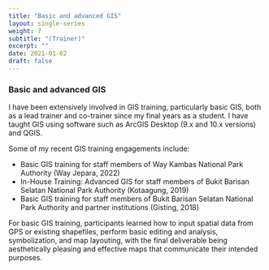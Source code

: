 ```yaml
---
title: "Basic and advanced GIS"
layout: single-series
weight: 7
subtitle: "(Trainer)"
excerpt: ""
date: 2021-01-02
draft: false
---
```


### Basic and advanced GIS
I have been extensively involved in GIS training, particularly basic GIS, both as a lead trainer and co-trainer since my final years as a student. I have taught GIS using software such as ArcGIS Desktop (9.x and 10.x versions) and QGIS.

Some of my recent GIS training engagements include:

- Basic GIS training for staff members of Way Kambas National Park Authority (Way Jepara, 2022)
- In-House Training: Advanced GIS for staff members of Bukit Barisan Selatan National Park Authority (Kotaagung, 2019)
- Basic GIS training for staff members of Bukit Barisan Selatan National Park Authority and partner institutions (Gisting, 2018)

For basic GIS training, participants learned how to input spatial data from GPS or existing shapefiles, perform basic editing and analysis, symbolization, and map layouting, with the final deliverable being aesthetically pleasing and effective maps that communicate their intended purposes.
